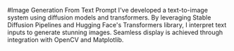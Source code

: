 #Image Generation From Text Prompt
I've developed a text-to-image system using diffusion models and transformers. By leveraging Stable Diffusion Pipelines and Hugging Face's Transformers library, I interpret text inputs to generate stunning images. Seamless display is achieved through integration with OpenCV and Matplotlib.
